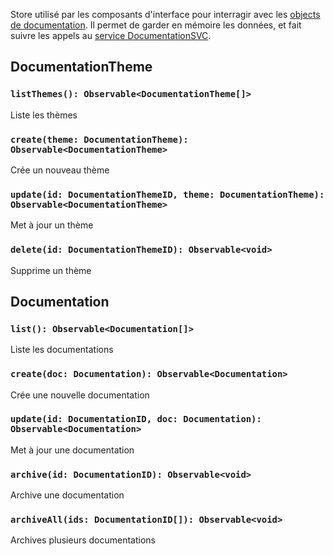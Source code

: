 Store utilisé par les composants d'interface pour interragir avec les [objects de documentation](../Interfaces/Documentation.md). Il permet de garder en mémoire les données, et fait suivre les appels au [service DocumentationSVC](../Services/DocumentationSVC.md).

## DocumentationTheme

### `listThemes(): Observable<DocumentationTheme[]>`

Liste les thèmes

### `create(theme: DocumentationTheme): Observable<DocumentationTheme>`

Crée un nouveau thème

### `update(id: DocumentationThemeID, theme: DocumentationTheme): Observable<DocumentationTheme>`

Met à jour un thème

### `delete(id: DocumentationThemeID): Observable<void>`

Supprime un thème

## Documentation

### `list(): Observable<Documentation[]>`

Liste les documentations

### `create(doc: Documentation): Observable<Documentation>`

Crée une nouvelle documentation

### `update(id: DocumentationID, doc: Documentation): Observable<Documentation>`

Met à jour une documentation

### `archive(id: DocumentationID): Observable<void>`

Archive une documentation

### `archiveAll(ids: DocumentationID[]): Observable<void>`

Archives plusieurs documentations